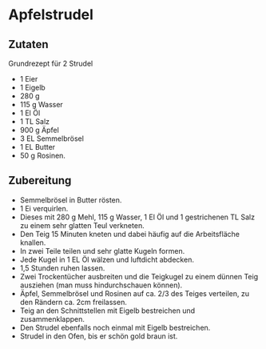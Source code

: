 # Apfelstrudel

## Zutaten

Grundrezept für 2 Strudel

* 1 Eier 
* 1 Eigelb
* 280 g
* 115 g Wasser 
* 1 El Öl
* 1 TL Salz
* 900 g Äpfel
* 3 EL Semmelbrösel
* 1 EL Butter
* 50 g Rosinen.

## Zubereitung

* Semmelbrösel in Butter rösten.
* 1 Ei verquirlen.
* Dieses mit 280 g Mehl, 115 g Wasser, 1 El Öl und 1 gestrichenen TL Salz zu einem sehr glatten Teul verkneten.
* Den Teig 15 Minuten kneten und dabei häufig auf die Arbeitsfläche knallen.
* In zwei Teile teilen und sehr glatte Kugeln formen.
* Jede Kugel in 1 EL Öl wälzen und luftdicht abdecken.
* 1,5 Stunden ruhen lassen.
* Zwei Trockentücher ausbreiten und die Teigkugel zu einem dünnen Teig ausziehen (man muss hindurchschauen können).
* Äpfel, Semmelbrösel und Rosinen auf ca. 2/3 des Teiges verteilen, zu den Rändern ca. 2cm freilassen.
* Teig an den Schnittstellen mit Eigelb bestreichen und zusammenklappen.
* Den Strudel ebenfalls noch einmal mit Eigelb bestreichen.
* Strudel in den Ofen, bis er schön gold braun ist.
